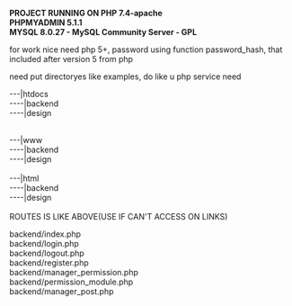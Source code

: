 **PROJECT RUNNING ON PHP 7.4-apache<br>
PHPMYADMIN 5.1.1<br>
MYSQL 8.0.27 - MySQL Community Server - GPL<br>**


for work nice need php 5+, password using function password_hash, that included after version 5 from php

need put directoryes like examples, do like u php service need

---|htdocs<br>
----|backend<br>
----|design<br>

<br>
---|www<br>
----|backend<br>
----|design<br>
<br>
---|html<br>
----|backend<br>
----|design<br>
<br>
ROUTES IS LIKE ABOVE(USE IF CAN'T ACCESS ON LINKS)


backend/index.php<br>
backend/login.php<br>
backend/logout.php<br>
backend/register.php<br>
backend/manager_permission.php<br>
backend/permission_module.php<br>
backend/manager_post.php<br>



